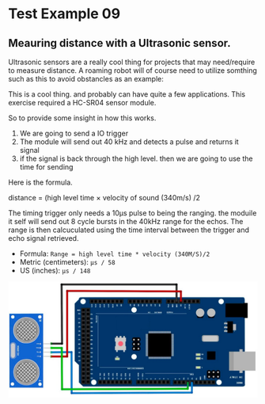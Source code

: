 # Test Example 09
## Meauring distance with a Ultrasonic sensor.


Ultrasonic sensors are a really cool thing for projects that may need/require to measure distance.  A roaming robot will of course need to utilize somthing such as this to avoid obstancles as an example:

This is a cool thing.  and probably can have quite a few applications.
This exercise required a HC-SR04 sensor module.

So to provide some insight in how this works.
1. We are going to send a IO trigger
2. The module will send out 40 kHz and detects a pulse and returns it signal
3. if the signal is back through the high level.  then we are going to use the time for sending

Here is the formula.

distance = (high level time × velocity of sound (340m/s) /2

The timing trigger only needs a 10µs pulse to being the ranging.  the moduile it self will send out 8 cycle bursts in the 40kHz range for the echos.  The range is then calcuculated using the time interval between the trigger and echo signal retrieved.  

* Formula: `Range = high level time * velocity (340M/S)/2`
* Metric (centimeters):  `µs / 58`
* US (inches): `µs / 148`


![Wiring Diagram](https://github.com/AGHG46087/ardex/blob/master/T09_Ultrasonic/T09_Wiring.jpg "Wiring Diagram")